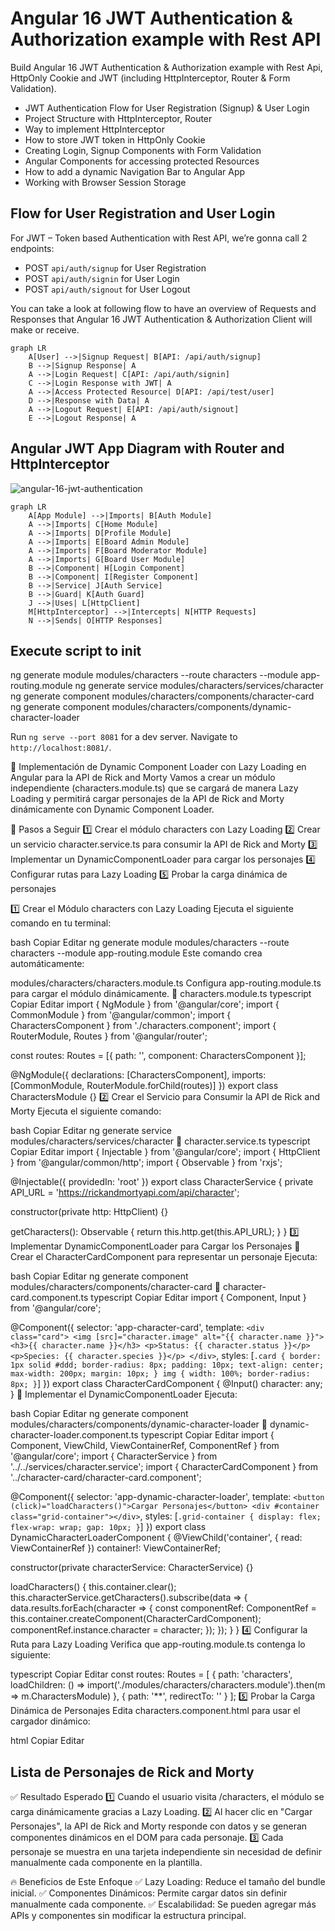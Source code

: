# Angular 16 JWT Authentication & Authorization example with Rest API

Build Angular 16 JWT Authentication & Authorization example with Rest Api, HttpOnly Cookie and JWT (including HttpInterceptor, Router & Form Validation).
- JWT Authentication Flow for User Registration (Signup) & User Login
- Project Structure with HttpInterceptor, Router
- Way to implement HttpInterceptor
- How to store JWT token in HttpOnly Cookie
- Creating Login, Signup Components with Form Validation
- Angular Components for accessing protected Resources
- How to add a dynamic Navigation Bar to Angular App
- Working with Browser Session Storage

## Flow for User Registration and User Login
For JWT – Token based Authentication with Rest API, we’re gonna call 2 endpoints:
- POST `api/auth/signup` for User Registration
- POST `api/auth/signin` for User Login
- POST `api/auth/signout` for User Logout

You can take a look at following flow to have an overview of Requests and Responses that Angular 16 JWT Authentication & Authorization Client will make or receive.

```mermaid
graph LR
    A[User] -->|Signup Request| B[API: /api/auth/signup]
    B -->|Signup Response| A
    A -->|Login Request| C[API: /api/auth/signin]
    C -->|Login Response with JWT| A
    A -->|Access Protected Resource| D[API: /api/test/user]
    D -->|Response with Data| A
    A -->|Logout Request| E[API: /api/auth/signout]
    E -->|Logout Response| A
```

## Angular JWT App Diagram with Router and HttpInterceptor
![angular-16-jwt-authentication](angular-16-jwt-authentication.png)

```mermaid
graph LR
    A[App Module] -->|Imports| B[Auth Module]
    A -->|Imports| C[Home Module]
    A -->|Imports| D[Profile Module]
    A -->|Imports| E[Board Admin Module]
    A -->|Imports| F[Board Moderator Module]
    A -->|Imports| G[Board User Module]
    B -->|Component| H[Login Component]
    B -->|Component| I[Register Component]
    B -->|Service| J[Auth Service]
    B -->|Guard| K[Auth Guard]
    J -->|Uses| L[HttpClient]
    M[HttpInterceptor] -->|Intercepts| N[HTTP Requests]
    N -->|Sends| O[HTTP Responses]
```

## Execute script to init

ng generate module modules/characters --route characters --module app-routing.module
ng generate service modules/characters/services/character
ng generate component modules/characters/components/character-card
ng generate component modules/characters/components/dynamic-character-loader


Run `ng serve --port 8081` for a dev server. Navigate to `http://localhost:8081/`.


🚀 Implementación de Dynamic Component Loader con Lazy Loading en Angular para la API de Rick and Morty
Vamos a crear un módulo independiente (characters.module.ts) que se cargará de manera Lazy Loading y permitirá cargar personajes de la API de Rick and Morty dinámicamente con Dynamic Component Loader.

📌 Pasos a Seguir
1️⃣ Crear el módulo characters con Lazy Loading
2️⃣ Crear un servicio character.service.ts para consumir la API de Rick and Morty
3️⃣ Implementar un DynamicComponentLoader para cargar los personajes
4️⃣ Configurar rutas para Lazy Loading
5️⃣ Probar la carga dinámica de personajes

1️⃣ Crear el Módulo characters con Lazy Loading
Ejecuta el siguiente comando en tu terminal:

bash
Copiar
Editar
ng generate module modules/characters --route characters --module app-routing.module
Este comando crea automáticamente:

modules/characters/characters.module.ts
Configura app-routing.module.ts para cargar el módulo dinámicamente.
📌 characters.module.ts
typescript
Copiar
Editar
import { NgModule } from '@angular/core';
import { CommonModule } from '@angular/common';
import { CharactersComponent } from './characters.component';
import { RouterModule, Routes } from '@angular/router';

const routes: Routes = [{ path: '', component: CharactersComponent }];

@NgModule({
  declarations: [CharactersComponent],
  imports: [CommonModule, RouterModule.forChild(routes)]
})
export class CharactersModule {}
2️⃣ Crear el Servicio para Consumir la API de Rick and Morty
Ejecuta el siguiente comando:

bash
Copiar
Editar
ng generate service modules/characters/services/character
📌 character.service.ts
typescript
Copiar
Editar
import { Injectable } from '@angular/core';
import { HttpClient } from '@angular/common/http';
import { Observable } from 'rxjs';

@Injectable({
  providedIn: 'root'
})
export class CharacterService {
  private API_URL = 'https://rickandmortyapi.com/api/character';

  constructor(private http: HttpClient) {}

  getCharacters(): Observable<any> {
    return this.http.get(this.API_URL);
  }
}
3️⃣ Implementar DynamicComponentLoader para Cargar los Personajes
📌 Crear el CharacterCardComponent para representar un personaje
Ejecuta:

bash
Copiar
Editar
ng generate component modules/characters/components/character-card
📌 character-card.component.ts
typescript
Copiar
Editar
import { Component, Input } from '@angular/core';

@Component({
  selector: 'app-character-card',
  template: `
    <div class="card">
      <img [src]="character.image" alt="{{ character.name }}">
      <h3>{{ character.name }}</h3>
      <p>Status: {{ character.status }}</p>
      <p>Species: {{ character.species }}</p>
    </div>
  `,
  styles: [`
    .card {
      border: 1px solid #ddd;
      border-radius: 8px;
      padding: 10px;
      text-align: center;
      max-width: 200px;
      margin: 10px;
    }
    img {
      width: 100%;
      border-radius: 8px;
    }
  `]
})
export class CharacterCardComponent {
  @Input() character: any;
}
📌 Implementar el DynamicComponentLoader
Ejecuta:

bash
Copiar
Editar
ng generate component modules/characters/components/dynamic-character-loader
📌 dynamic-character-loader.component.ts
typescript
Copiar
Editar
import { Component, ViewChild, ViewContainerRef, ComponentRef } from '@angular/core';
import { CharacterService } from '../../services/character.service';
import { CharacterCardComponent } from '../character-card/character-card.component';

@Component({
  selector: 'app-dynamic-character-loader',
  template: `
    <button (click)="loadCharacters()">Cargar Personajes</button>
    <div #container class="grid-container"></div>
  `,
  styles: [`
    .grid-container {
      display: flex;
      flex-wrap: wrap;
      gap: 10px;
    }
  `]
})
export class DynamicCharacterLoaderComponent {
  @ViewChild('container', { read: ViewContainerRef }) container!: ViewContainerRef;

  constructor(private characterService: CharacterService) {}

  loadCharacters() {
    this.container.clear();
    this.characterService.getCharacters().subscribe(data => {
      data.results.forEach(character => {
        const componentRef: ComponentRef<CharacterCardComponent> = this.container.createComponent(CharacterCardComponent);
        componentRef.instance.character = character;
      });
    });
  }
}
4️⃣ Configurar la Ruta para Lazy Loading
Verifica que app-routing.module.ts contenga lo siguiente:

typescript
Copiar
Editar
const routes: Routes = [
  { path: 'characters', loadChildren: () => import('./modules/characters/characters.module').then(m => m.CharactersModule) },
  { path: '**', redirectTo: '' }
];
5️⃣ Probar la Carga Dinámica de Personajes
Edita characters.component.html para usar el cargador dinámico:

html
Copiar
Editar
<h2>Lista de Personajes de Rick and Morty</h2>
<app-dynamic-character-loader></app-dynamic-character-loader>
✅ Resultado Esperado
1️⃣ Cuando el usuario visita /characters, el módulo se carga dinámicamente gracias a Lazy Loading.
2️⃣ Al hacer clic en "Cargar Personajes", la API de Rick and Morty responde con datos y se generan componentes dinámicos en el DOM para cada personaje.
3️⃣ Cada personaje se muestra en una tarjeta independiente sin necesidad de definir manualmente cada componente en la plantilla.

🔥 Beneficios de Este Enfoque
✅ Lazy Loading: Reduce el tamaño del bundle inicial.
✅ Componentes Dinámicos: Permite cargar datos sin definir manualmente cada componente.
✅ Escalabilidad: Se pueden agregar más APIs y componentes sin modificar la estructura principal.